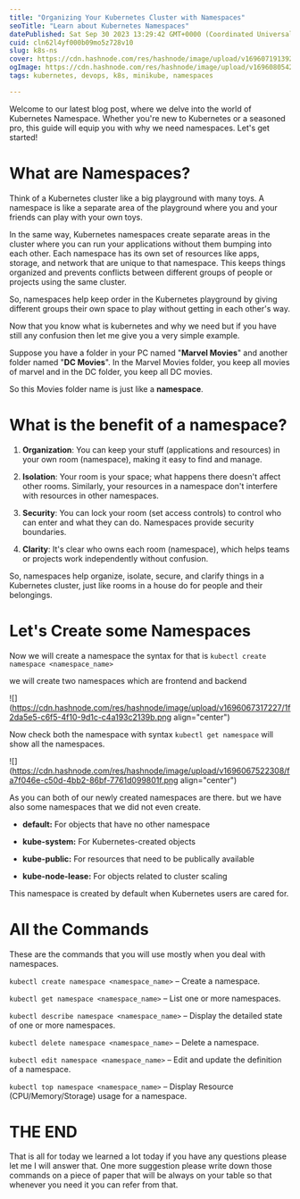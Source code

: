 ```yaml
---
title: "Organizing Your Kubernetes Cluster with Namespaces"
seoTitle: "Learn about Kubernetes Namespaces"
datePublished: Sat Sep 30 2023 13:29:42 GMT+0000 (Coordinated Universal Time)
cuid: cln62l4yf000b09mo5z728v10
slug: k8s-ns
cover: https://cdn.hashnode.com/res/hashnode/image/upload/v1696071913921/72432ea0-3e20-474c-a801-461d987110ec.png
ogImage: https://cdn.hashnode.com/res/hashnode/image/upload/v1696080542891/c255af58-3c78-4079-a204-47d29af7ab0e.png
tags: kubernetes, devops, k8s, minikube, namespaces

---
```


Welcome to our latest blog post, where we delve into the world of Kubernetes Namespace. Whether you're new to Kubernetes or a seasoned pro, this guide will equip you with why we need namespaces. Let's get started!

# What are Namespaces?

Think of a Kubernetes cluster like a big playground with many toys. A namespace is like a separate area of the playground where you and your friends can play with your own toys.

In the same way, Kubernetes namespaces create separate areas in the cluster where you can run your applications without them bumping into each other. Each namespace has its own set of resources like apps, storage, and network that are unique to that namespace. This keeps things organized and prevents conflicts between different groups of people or projects using the same cluster.

So, namespaces help keep order in the Kubernetes playground by giving different groups their own space to play without getting in each other's way.

Now that you know what is kubernetes and why we need but if you have still any confusion then let me give you a very simple example.

Suppose you have a folder in your PC named "**Marvel Movies**" and another folder named "**DC Movies**". In the Marvel Movies folder, you keep all movies of marvel and in the DC folder, you keep all DC movies.

So this Movies folder name is just like a **namespace**.

# What is the benefit of a namespace?

1. **Organization**: You can keep your stuff (applications and resources) in your own room (namespace), making it easy to find and manage.
    
2. **Isolation**: Your room is your space; what happens there doesn't affect other rooms. Similarly, your resources in a namespace don't interfere with resources in other namespaces.
    
3. **Security**: You can lock your room (set access controls) to control who can enter and what they can do. Namespaces provide security boundaries.
    
4. **Clarity**: It's clear who owns each room (namespace), which helps teams or projects work independently without confusion.
    

So, namespaces help organize, isolate, secure, and clarify things in a Kubernetes cluster, just like rooms in a house do for people and their belongings.

# Let's Create some Namespaces

Now we will create a namespace the syntax for that is `kubectl create namespace <namespace_name>`

we will create two namespaces which are frontend and backend

![](https://cdn.hashnode.com/res/hashnode/image/upload/v1696067317227/1f2da5e5-c6f5-4f10-9d1c-c4a193c2139b.png align="center")

Now check both the namespace with syntax `kubectl get namespace` will show all the namespaces.

![](https://cdn.hashnode.com/res/hashnode/image/upload/v1696067522308/fa7f046e-c50d-4bb2-86bf-7761d099801f.png align="center")

As you can both of our newly created namespaces are there. but we have also some namespaces that we did not even create.

* **default:** For objects that have no other namespace
    
* **kube-system:** For Kubernetes-created objects
    
* **kube-public:** For resources that need to be publically available
    
* **kube-node-lease:** For objects related to cluster scaling
    

This namespace is created by default when Kubernetes users are cared for.

# All the Commands

These are the commands that you will use mostly when you deal with namespaces.

`kubectl create namespace <namespace_name>` – Create a namespace.

`kubectl get namespace <namespace_name>` – List one or more namespaces.

`kubectl describe namespace <namespace_name>` – Display the detailed state of one or more namespaces.

`kubectl delete namespace <namespace_name>` – Delete a namespace.

`kubectl edit namespace <namespace_name>` – Edit and update the definition of a namespace.

`kubectl top namespace <namespace_name>` – Display Resource (CPU/Memory/Storage) usage for a namespace.

# THE END

That is all for today we learned a lot today if you have any questions please let me I will answer that. One more suggestion please write down those commands on a piece of paper that will be always on your table so that whenever you need it you can refer from that.